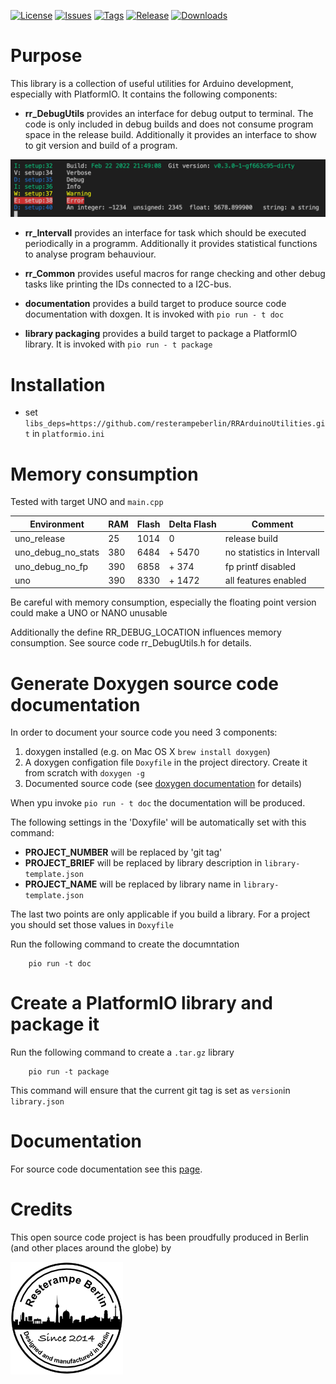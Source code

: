 [![License](https://img.shields.io/badge/License-CC%20BY--SA%204.0-lightgrey.svg)](https://creativecommons.org/licenses/by-sa/4.0)
[![Issues](https://img.shields.io/github/issues/resterampeberlin/rr_ArduinoUtils)](https://github.com/resterampeberlin/rr_ArduinoUtils/issues)
[![Tags](https://img.shields.io/github/v/tag/resterampeberlin/rr_ArduinoUtils)](https://github.com/resterampeberlin/rr_ArduinoUtils/tags)
[![Release](https://img.shields.io/github/v/release/resterampeberlin/rr_ArduinoUtils)](https://github.com/resterampeberlin/rr_Arduinotils.git)
[![Downloads](https://img.shields.io/github/downloads/resterampeberlin/rr_ArduinoUtils/total)](https://github.com/resterampeberlin/rr_ArduinoUtils.git)
              
# Purpose

This library is a collection of useful utilities for Arduino development, especially with PlatformIO. It 
contains the following components:

- **rr_DebugUtils** provides an interface for debug output to terminal. The code is only included in debug builds and 
does not consume program space in the release build. 
Additionally it provides an interface to show to git version and build of a program.

![Screenshot](img/Screenshot.png)

- **rr_Intervall** provides an interface for task which should be executed periodically in a programm. Additionally it provides
statistical functions to analyse program behauviour.

- **rr_Common** provides useful macros for range checking and other debug tasks like printing the IDs connected
  to a I2C-bus.

- **documentation** provides a build target to produce source code documentation with doxgen. 
It is invoked with `pio run - t doc`

- **library packaging** provides a build target to package a PlatformIO library. 
It is invoked with `pio run - t package`

# Installation

- set `libs_deps=https://github.com/resterampeberlin/RRArduinoUtilities.git` in `platformio.ini`

# Memory consumption

Tested with target UNO and `main.cpp`

| Environment        | RAM | Flash | Delta Flash | Comment                    |
| ------------------ | --- | ----- | ----------- | -------------------------- |
| uno_release        | 25  | 1014  | 0           | release build              |
| uno_debug_no_stats | 380 | 6484  | + 5470      | no statistics in Intervall |
| uno_debug_no_fp    | 390 | 6858  | + 374       | fp printf disabled         |
| uno                | 390 | 8330  | + 1472      | all features enabled       |

Be careful with memory consumption, especially the floating point version could make a UNO or NANO unusable

Additionally the define RR_DEBUG_LOCATION influences memory consumption. See source code rr_DebugUtils.h for details.

# Generate Doxygen source code documentation

In order to document your source code you need 3 components:

1. doxygen installed (e.g. on Mac OS X `brew install doxygen`)
2. A doxygen configation file `Doxyfile` in the project directory. Create it from scratch with `doxygen -g`
3. Documented source code (see [doxygen documentation](https://www.doxygen.nl/) for details)

When ypu invoke `pio run - t doc` the documentation will be produced. 

The following settings in the 'Doxyfile' will be automatically set with this command:
- **PROJECT_NUMBER** will be replaced by 'git tag'
- **PROJECT_BRIEF** will be replaced by library description in `library-template.json`
- **PROJECT_NAME** will be replaced by library name in `library-template.json`

The last two points are only applicable if you build a library. 
For a project you should set those values in `Doxyfile`

Run the following command to create the documntation

        pio run -t doc

# Create a PlatformIO library and package it

Run the following command to create a `.tar.gz` library

        pio run -t package

This command will ensure that the current git tag is set as `version`in `library.json`

# Documentation

For source code documentation see this [page](https://resterampeberlin.github.io/rr_ArduinoUtils/).

# Credits

This open source code project is has been proudfully produced in Berlin (and other places around the globe) by

![Logo](img/Logo180x180.png)



